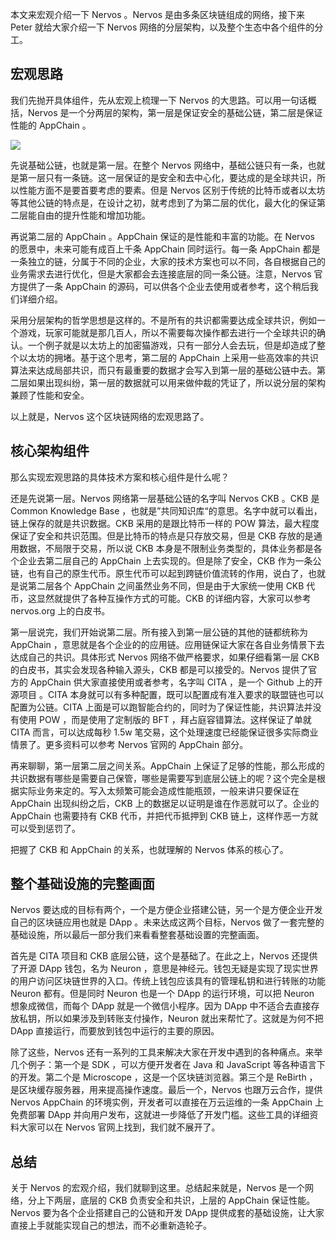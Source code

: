 本文来宏观介绍一下 Nervos 。Nervos 是由多条区块链组成的网络，接下来 Peter 就给大家介绍一下 Nervos 网络的分层架构，以及整个生态中各个组件的分工。

## 宏观思路

我们先抛开具体组件，先从宏观上梳理一下 Nervos 的大思路。可以用一句话概括，Nervos 是一个分两层的架构，第一层是保证安全的基础公链，第二层是保证性能的 AppChain 。


![](http://image-1253322599.cosbj.myqcloud.com/2018090602.jpg)

先说基础公链，也就是第一层。在整个 Nervos 网络中，基础公链只有一条，也就是第一层只有一条链。这一层保证的是安全和去中心化，要达成的是全球共识，所以性能方面不是要首要考虑的要素。但是 Nervos 区别于传统的比特币或者以太坊等其他公链的特点是，在设计之初，就考虑到了为第二层的优化，最大化的保证第二层能自由的提升性能和增加功能。

再说第二层的 AppChain 。AppChain 保证的是性能和丰富的功能。在 Nervos 的愿景中，未来可能有成百上千条 AppChain 同时运行。每一条 AppChain 都是一条独立的链，分属于不同的企业，大家的技术方案也可以不同，各自根据自己的业务需求去进行优化，但是大家都会去连接底层的同一条公链。注意，Nervos 官方提供了一条 AppChain 的源码，可以供各个企业去使用或者参考，这个稍后我们详细介绍。

采用分层架构的哲学思想是这样的。不是所有的共识都需要达成全球共识，例如一个游戏，玩家可能就是那几百人，所以不需要每次操作都去进行一个全球共识的确认。一个例子就是以太坊上的加密猫游戏，只有一部分人会去玩，但是却造成了整个以太坊的拥堵。基于这个思考，第二层的 AppChain 上采用一些高效率的共识算法来达成局部共识，而只有最重要的数据才会写入到第一层的基础公链中去。第二层如果出现纠纷，第一层的数据就可以用来做仲裁的凭证了，所以说分层的架构兼顾了性能和安全。

以上就是，Nervos 这个区块链网络的宏观思路了。

## 核心架构组件

那么实现宏观思路的具体技术方案和核心组件是什么呢？

还是先说第一层。Nervos 网络第一层基础公链的名字叫 Nervos CKB 。CKB 是 Common Knowledge Base ，也就是”共同知识库“的意思。名字中就可以看出，链上保存的就是共识数据。CKB 采用的是跟比特币一样的 POW 算法，最大程度保证了安全和共识范围。但是比特币的特点是只存放交易，但是 CKB 存放的是通用数据，不局限于交易，所以说 CKB 本身是不限制业务类型的，具体业务都是各个企业去第二层自己的 AppChain 上去实现的。但是除了安全，CKB 作为一条公链，也有自己的原生代币。原生代币可以起到跨链价值流转的作用，说白了，也就是说第二层各个 AppChain 之间虽然业务不同，但是由于大家统一使用 CKB 代币，这显然就提供了各种互操作方式的可能。CKB 的详细内容，大家可以参考 nervos.org 上的白皮书。

第一层说完，我们开始说第二层。所有接入到第一层公链的其他的链都统称为 AppChain ，意思就是各个企业的的应用链。应用链保证大家在各自业务情景下去达成自己的共识。具体形式 Nervos 网络不做严格要求，如果仔细看第一层 CKB 的白皮书，其实会发现各种输入源头，CKB 都是可以接受的。Nervos 提供了官方的 AppChain 供大家直接使用或者参考，名字叫 CITA ，是一个 Github 上的开源项目 。CITA 本身就可以有多种配置，既可以配置成有准入要求的联盟链也可以配置为公链。CITA 上面是可以跑智能合约的，同时为了保证性能，共识算法并没有使用 POW ，而是使用了定制版的 BFT ，拜占庭容错算法。这样保证了单就 CITA 而言，可以达成每秒 1.5w 笔交易，这个处理速度已经能保证很多实际商业情景了。更多资料可以参考 Nervos 官网的 AppChain 部分。

再来聊聊，第一层第二层之间关系。AppChain 上保证了足够的性能，那么形成的共识数据有哪些是需要自己保管，哪些是需要写到底层公链上的呢？这个完全是根据实际业务来定的。写入太频繁可能会造成性能瓶颈，一般来讲只要保证在 AppChain 出现纠纷之后，CKB 上的数据足以证明是谁在作恶就可以了。企业的 AppChain 也需要持有 CKB 代币，并把代币抵押到 CKB 链上，这样作恶一方就可以受到惩罚了。

把握了 CKB 和 AppChain 的关系，也就理解的 Nervos 体系的核心了。

## 整个基础设施的完整画面

Nervos 要达成的目标有两个，一个是方便企业搭建公链，另一个是方便企业开发自己的区块链应用也就是 DApp 。未来达成这两个目标，Nervos 做了一套完整的基础设施，所以最后一部分我们来看看整套基础设置的完整画面。

首先是 CITA 项目和 CKB 底层公链，这个是基础了。在此之上，Nervos 还提供了开源 DApp 钱包，名为 Neuron ，意思是神经元。钱包无疑是实现了现实世界的用户访问区块链世界的入口。传统上钱包应该具有的管理私钥和进行转账的功能 Neuron 都有。但是同时 Neuron 也是一个 DApp 的运行环境，可以把 Neuron 想象成微信，而每个 DApp 就是一个微信小程序。因为 DApp 中不适合去直接存放私钥，所以如果涉及到转账支付操作，Neuron 就出来帮忙了。这就是为何不把 DApp 直接运行，而要放到钱包中运行的主要的原因。

除了这些，Nervos 还有一系列的工具来解决大家在开发中遇到的各种痛点。来举几个例子：第一个是 SDK ，可以方便开发者在 Java 和 JavaScript 等各种语言下的开发。第二个是 Microscope ，这是一个区块链浏览器。第三个是 ReBirth ，是区块缓存服务器，用来提高操作速度。最后一个，Nervos 也跟万云合作，提供 Nervos AppChain 的环境实例，开发者可以直接在万云运维的一条 AppChain 上免费部署 DApp 并向用户发布，这就进一步降低了开发门槛。这些工具的详细资料大家可以在 Nervos 官网上找到，我们就不展开了。

## 总结

关于 Nervos 的宏观介绍，我们就聊到这里。总结起来就是，Nervos 是一个网络，分上下两层，底层的 CKB 负责安全和共识，上层的 AppChain 保证性能。Nervos 要为各个企业搭建自己的公链和开发 DApp 提供成套的基础设施，让大家直接上手就能实现自己的想法，而不必重新造轮子。

